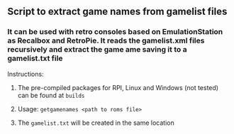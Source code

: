 ## Script to extract game names from gamelist files

### It can be used with retro consoles based on EmulationStation as Recalbox and RetroPie. It reads the gamelist.xml files recursively and extract the game ame saving it to a gamelist.txt file


Instructions:

1. The pre-compiled packages for RPI, Linux and Windows (not tested) can be found at `builds`

2. Usage: `getgamenames <path to roms file>` 

3. The `gamelist.txt` will be created in the same location
